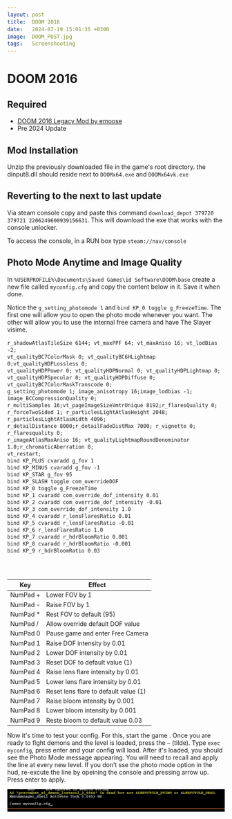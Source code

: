 ```yaml
---
layout: post
title:  DOOM 2016
date:   2024-07-19 15:01:35 +0300
image:  DOOM_POST.jpg
tags:   Screenshooting
---
```


# DOOM 2016

## Required

* [DOOM 2016 Legacy Mod by emoose](https://www.moddb.com/games/doom-4/downloads/doomlegacymod-v201901)
* Pre 2024 Update

## Mod Installation
Unzip the previously downloaded file in the game's root directory.
the dinput8.dll should reside next to `DOOMx64.exe` and `DOOMx64vk.exe`

## Reverting to the next to last update
Via steam console copy and paste this command `download_depot 379720 379721 2206249600939156631`.
This will download the exe that works with the console unlocker.

To access the console, in a RUN box type `steam://nav/console`
  
## Photo Mode Anytime and Image Quality 


In `%USERPROFILE%\Documents\Saved Games\id Software\DOOM\base` create a new file called `myconfig.cfg` and copy the content below in it. 
Save it when done. 

Notice the `g_setting_photomode 1` and `bind KP_0 toggle g_FreezeTime`. The first one will allow you to open the photo mode whenever you want. 
The other will allow you to use the internal free camera and have The Slayer visime.

```
r_shadowAtlasTileSize 6144; vt_maxPPF 64; vt_maxAniso 16; vt_lodBias -2;
vt_qualityBC7ColorMask 0; vt_qualityBC6HLightmap 0;vt_qualityHDPLossless 0;
vt_qualityHDPPower 0; vt_qualityHDPNormal 0; vt_qualityHDPLightmap 0;
vt_qualityHDPSpecular 0; vt_qualityHDPDiffuse 0; vt_qualityBC7ColorMaskTranscode 0;
g_setting_photomode 1; image_anisotropy 16;image_lodbias -1; image_BCCompressionQuality 0;
r_multiSamples 16;vt_pageImageSizeVmtrUnique 8192;r_flaresQuality 0;
r_forceTwoSided 1; r_particlesLightAtlasHeight 2048; r_particlesLightAtlasWidth 4096;
r_detailDistance 8000;r_detailFadeDistMax 7000; r_vignette 0; r_flaresquality 0;
r_imageAtlasMaxAniso 16; vt_qualityLightmapRoundDenominator 1.0;r_chromaticAberration 0;
vt_restart;
bind KP_PLUS cvaradd g_fov 1
bind KP_MINUS cvaradd g_fov -1
bind KP_STAR g_fov 95
bind KP_SLASH toggle com_overrideDOF
bind KP_0 toggle g_FreezeTime
bind KP_1 cvaradd com_override_dof_intensity 0.01
bind KP_2 cvaradd com_override_dof_intensity -0.01
bind KP_3 com_override_dof_intensity 1.0
bind KP_4 cvaradd r_lensFlaresRatio 0.01
bind KP_5 cvaradd r_lensFlaresRatio -0.01
bind KP_6 r_lensFlaresRatio 1.0
bind KP_7 cvaradd r_hdrBloomRatio 0.001
bind KP_8 cvaradd r_hdrBloomRatio -0.001
bind KP_9 r_hdrBloomRatio 0.03
```
<br>
<style>
.table_component {
    overflow: auto;
    width: 100%;
}

.table_component table {
    border: 1px solid #dededf;
    height: 100%;
    width: 100%;
    table-layout: fixed;
    border-collapse: collapse;
    border-spacing: 1px;
    text-align: left;
}

.table_component caption {
    caption-side: top;
    text-align: left;
}

.table_component th {
    border: 1px solid #dededf;
    background-color: #eceff1;
    color: #000000;
    padding: 5px;
}

.table_component td {
    border: 1px solid #dededf;
    background-color: #ffffff;
    color: #000000;
    padding: 5px;
}
</style>
<div class="table_component" role="region" tabindex="0">
<table>
    <thead>
        <tr>
            <th>Key</th>
            <th>Effect </th>
        </tr>
    </thead>
    <tbody>
        <tr>
            <td>NumPad +</td>
            <td>Lower FOV by 1 </td>
        </tr>
        <tr>
            <td>NumPad -</td>
            <td>Raise FOV by 1 </td>
        </tr>
        <tr>
            <td>NumPad *</td>
            <td>Rest FOV to default (95) </td>
        </tr>
        <tr>
            <td>NumPad /</td>
            <td>Allow override default DOF value </td>
        </tr>
        <tr>
            <td>NumPad 0</td>
            <td>Pause game and enter Free Camera </td>
        </tr>
        <tr>
            <td>NumPad 1</td>
            <td>Raise DOF intensity by 0.01 </td>
        </tr>
        <tr>
            <td>NumPad 2</td>
            <td>Lower DOF intensity by 0.01 </td>
        </tr>
        <tr>
            <td>NumPad 3</td>
            <td>Reset DOF to default value (1) </td>
        </tr>
        <tr>
            <td>NumPad 4</td>
            <td>Raise lens flare intensity by 0.01 </td>
        </tr>
        <tr>
            <td>NumPad 5</td>
            <td>Lower lens flare intensity by 0.01 </td>
        </tr>
        <tr>
            <td>NumPad 6</td>
            <td>Reset lens flare to default value (1) </td>
        </tr>
        <tr>
            <td>NumPad 7</td>
            <td>Raise bloom intensity by 0.001 </td>
        </tr>
        <tr>
            <td>NumPad 8</td>
            <td>Lower bloom intensity by 0.001 </td>
        </tr>
        <tr>
            <td>NumPad 9</td>
            <td>Reste bloom to default value 0.03 </td>
        </tr>
        <tr></tr>
    </tbody>
</table>

Now it's time to test your config. For this, start the game . Once you are ready to fight demons and the level is loaded, press the `~` (tilde).
Type `exec myconfig`, press enter and your config will load. After it's loaded, you should see the Photo Mode message appearing.
You will need to recall and apply the line at every new level. If you don’t sse the photo mode option in the hud, re-excute the line by opeining the console and pressing arrow up. Press enter to apply.

![image](/assets/images/DOOM2016-02.png)


